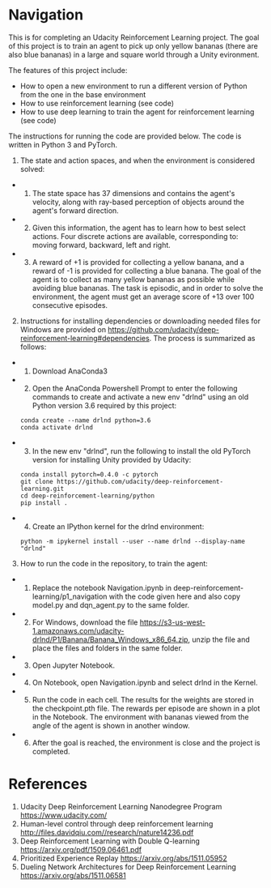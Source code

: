 # Navigation
This is for completing an Udacity Reinforcement Learning project.
The goal of this project is to train an agent to pick up only yellow bananas (there are also blue bananas) in a large and square world through a Unity evironment.

The features of this project include:
* How to open a new environment to run a different version of Python from the one in the base environment
* How to use reinforcement learning (see code)
* How to use deep learning to train the agent for reinforcement learning (see code)

The instructions for running the code are provided below. The code is written in Python 3 and PyTorch.

1. The state and action spaces, and when the environment is considered solved:
  - 1. The state space has 37 dimensions and contains the agent's velocity, along with ray-based perception of objects around the agent's forward direction.
  - 2. Given this information, the agent has to learn how to best select actions. Four discrete actions are available, corresponding to: moving forward, backward, left and right.
  - 3. A reward of +1 is provided for collecting a yellow banana, and a reward of -1 is provided for collecting a blue banana. The goal of the agent is to collect as many yellow bananas as possible while avoiding blue bananas. The task is episodic, and in order to solve the environment, the agent must get an average score of +13 over 100 consecutive episodes.
  
2. Instructions for installing dependencies or downloading needed files for Windows are provided on https://github.com/udacity/deep-reinforcement-learning#dependencies. The process is summarized as follows:
  - 1. Download AnaConda3
  - 2. Open the AnaConda Powershell Prompt to enter the following commands to create and activate a new env "drlnd" using an old Python version 3.6 required by this project:
    ```
    conda create --name drlnd python=3.6
    conda activate drlnd
    ```
  - 3. In the new env "drlnd", run the following to install the old PyTorch version for installing Unity provided by Udacity:
    ```
    conda install pytorch=0.4.0 -c pytorch
    git clone https://github.com/udacity/deep-reinforcement-learning.git
    cd deep-reinforcement-learning/python
    pip install .
    ```
  - 4. Create an IPython kernel for the drlnd environment:
    ```
    python -m ipykernel install --user --name drlnd --display-name "drlnd"
    ```
3. How to run the code in the repository, to train the agent:
  - 1. Replace the notebook Navigation.ipynb in deep-reinforcement-learning/p1_navigation with the code given here and also copy model.py and dqn_agent.py to the same folder.
  - 2. For Windows, download the file https://s3-us-west-1.amazonaws.com/udacity-drlnd/P1/Banana/Banana_Windows_x86_64.zip, unzip the file and place the files and folders in the same folder.
  - 3. Open Jupyter Notebook.
  - 4. On Notebook, open Navigation.ipynb and select drlnd in the Kernel.
  - 5. Run the code in each cell. The results for the weights are stored in the checkpoint.pth file. The rewards per episode are shown in a plot in the Notebook. The environment with bananas viewed from the angle of the agent is shown in another window.
  - 6. After the goal is reached, the environment is close and the project is completed.

# References
1. Udacity Deep Reinforcement Learning Nanodegree Program https://www.udacity.com/
2. Human-level control through deep reinforcement learning http://files.davidqiu.com//research/nature14236.pdf
3. Deep Reinforcement Learning with Double Q-learning https://arxiv.org/pdf/1509.06461.pdf
4. Prioritized Experience Replay https://arxiv.org/abs/1511.05952
5. Dueling Network Architectures for Deep Reinforcement Learning https://arxiv.org/abs/1511.06581
